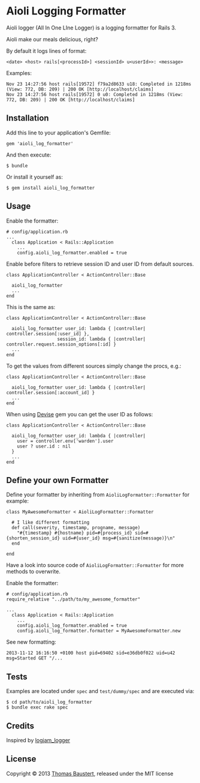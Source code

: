 # Aioli Logging Formatter

Aioli logger (All In One LIne Logger) is a logging formatter for Rails 3.

Aioli make our meals delicious, right?

By default it logs lines of format:

    <date> <host> rails[<processId>] <sessionId> u<userId>>: <message>

Examples:

    Nov 23 14:27:56 host rails[19572] f79a2d8633 u18: Completed in 1218ms (View: 772, DB: 209) | 200 OK [http://localhost/claims]
    Nov 23 14:27:56 host rails[19572] 0 u0: Completed in 1218ms (View: 772, DB: 209) | 200 OK [http://localhost/claims]

## Installation

Add this line to your application's Gemfile:

    gem 'aioli_log_formatter'

And then execute:

    $ bundle

Or install it yourself as:

    $ gem install aioli_log_formatter

## Usage

Enable the formatter:

    # config/application.rb
    ...
      class Application < Rails::Application
        ...
        config.aioli_log_formatter.enabled = true


Enable before filters to retrieve session ID and user ID from default sources.

    class ApplicationController < ActionController::Base

      aioli_log_formatter
      ...
    end

This is the same as:

    class ApplicationController < ActionController::Base

      aioli_log_formatter user_id: lambda { |controller| controller.session[:user_id] },
                       session_id: lambda { |controller| controller.request.session_options[:id] }
      ...
    end

To get the values from different sources simply change the procs, e.g.:

    class ApplicationController < ActionController::Base

      aioli_log_formatter user_id: lambda { |controller| controller.session[:account_id] }
      ...
    end

When using [Devise](https://github.com/plataformatec/devise) gem you can get the user ID as follows:

    class ApplicationController < ActionController::Base

      aioli_log_formatter user_id: lambda { |controller|
        user = controller.env['warden'].user
        user ? user.id : nil
      }
      ...
    end

## Define your own Formatter

Define your formatter by inheriting from `AioliLogFormatter::Formatter` for example:

    class MyAwesomeFormatter < AioliLogFormatter::Formatter

      # I like different formatting
      def call(severity, timestamp, progname, message)
        "#{timestamp} #{hostname} pid=#{process_id} sid=#{shorten_session_id} uid=#{user_id} msg=#{sanitize(message)}\n"
      end

    end

Have a look into source code of `AioliLogFormatter::Formatter` for more methods to overwrite.

Enable the formatter:

    # config/application.rb
    require_relative "../path/to/my_awesome_formatter"

    ...
      class Application < Rails::Application
        ...
        config.aioli_log_formatter.enabled = true
        config.aioli_log_formatter.formatter = MyAwesomeFormatter.new


See new formatting:

    2013-11-12 16:16:50 +0100 host pid=69402 sid=e36db0f022 uid=u42 msg=Started GET "/...

## Tests

Examples are located under `spec` and `test/dummy/spec` and are executed via:

    $ cd path/to/aioli_log_formatter
    $ bundle exec rake spec


## Credits

Inspired by [logjam_logger](https://github.com/alpinegizmo/logjam_logger)

## License

Copyright © 2013 [Thomas Baustert](http://thomasbaustert.de), released under the MIT license
